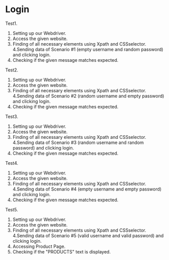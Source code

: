 # Login


Test1.

1. Setting up our Webdriver.
2. Access the given website.
3. Finding of all necessary elements using Xpath and CSSselector.
4.Sending data of Scenario #1 (empty username and random password) and clicking login.
5. Checking if the given message matches expected.



Test2.

1. Setting up our Webdriver.
2. Access the given website.
3. Finding of all necessary elements using Xpath and CSSselector.
4.Sending data of Scenario #2 (random username and empty password) and clicking login.
5. Checking if the given message matches expected.

Test3.

1. Setting up our Webdriver.
2. Access the given website.
3. Finding of all necessary elements using Xpath and CSSselector.
4.Sending data of Scenario #3 (random username and random password) and clicking login.
5. Checking if the given message matches expected.


Test4.

1. Setting up our Webdriver.
2. Access the given website.
3. Finding of all necessary elements using Xpath and CSSselector.
4.Sending data of Scenario #4 (empty username and empty password) and clicking login.
5. Checking if the given message matches expected.

Test5.

1. Setting up our Webdriver.
2. Access the given website.
3. Finding of all necessary elements using Xpath and CSSselector.
4.Sending data of Scenario #5 (valid username and valid password) and clicking login.
5. Accessing Product Page.
6. Checking if the "PRODUCTS" text is displayed.

